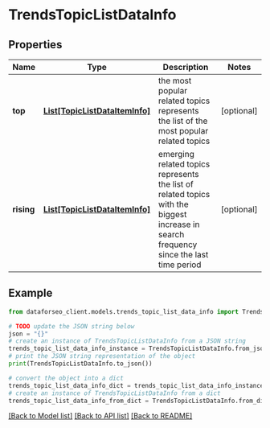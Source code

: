 # TrendsTopicListDataInfo


## Properties

Name | Type | Description | Notes
------------ | ------------- | ------------- | -------------
**top** | [**List[TopicListDataItemInfo]**](TopicListDataItemInfo.md) | the most popular related topics represents the list of the most popular related topics | [optional] 
**rising** | [**List[TopicListDataItemInfo]**](TopicListDataItemInfo.md) | emerging related topics represents the list of related topics with the biggest increase in search frequency since the last time period | [optional] 

## Example

```python
from dataforseo_client.models.trends_topic_list_data_info import TrendsTopicListDataInfo

# TODO update the JSON string below
json = "{}"
# create an instance of TrendsTopicListDataInfo from a JSON string
trends_topic_list_data_info_instance = TrendsTopicListDataInfo.from_json(json)
# print the JSON string representation of the object
print(TrendsTopicListDataInfo.to_json())

# convert the object into a dict
trends_topic_list_data_info_dict = trends_topic_list_data_info_instance.to_dict()
# create an instance of TrendsTopicListDataInfo from a dict
trends_topic_list_data_info_from_dict = TrendsTopicListDataInfo.from_dict(trends_topic_list_data_info_dict)
```
[[Back to Model list]](../README.md#documentation-for-models) [[Back to API list]](../README.md#documentation-for-api-endpoints) [[Back to README]](../README.md)


